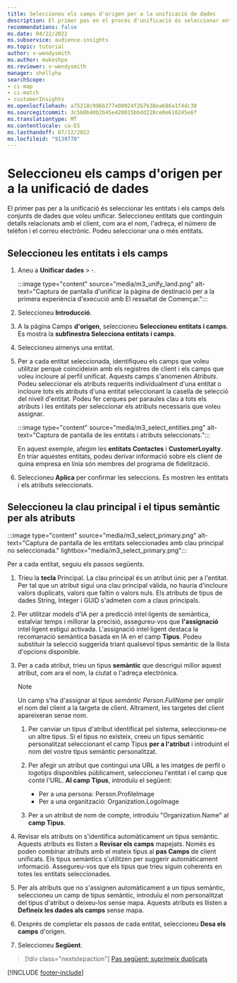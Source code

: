 ```yaml
---
title: Seleccioneu els camps d'origen per a la unificació de dades
description: El primer pas en el procés d'unificació és seleccionar entitats, atributs, claus primàries i tipus semàntics per assignar dades al perfil de client unificat.
recommendations: false
ms.date: 04/22/2022
ms.subservice: audience-insights
ms.topic: tutorial
author: v-wendysmith
ms.author: mukeshpo
ms.reviewer: v-wendysmith
manager: shellyha
searchScope:
- ci-map
- ci-match
- customerInsights
ms.openlocfilehash: a75218c996b277e00924f2b7b38ea686a1f4dc38
ms.sourcegitcommit: 3c5b0b40b2b45e420015bbdd228ce0e610245e6f
ms.translationtype: MT
ms.contentlocale: ca-ES
ms.lasthandoff: 07/12/2022
ms.locfileid: "9139770"
---
```

# <a name="select-source-fields-for-data-unification"></a>Seleccioneu els camps d'origen per a la unificació de dades

El primer pas per a la unificació és seleccionar les entitats i els camps dels conjunts de dades que voleu unificar. Seleccioneu entitats que continguin detalls relacionats amb el client, com ara el nom, l'adreça, el número de telèfon i el correu electrònic. Podeu seleccionar una o més entitats.

## <a name="select-entities-and-fields"></a>Seleccioneu les entitats i els camps

1. Aneu a **Unificar dades** > **·**.

   :::image type="content" source="media/m3_unify_land.png" alt-text="Captura de pantalla d'unificar la pàgina de destinació per a la primera experiència d'execució amb El ressaltat de Començar.":::

1. Seleccioneu **Introducció**.

1. A la pàgina Camps **d'origen**, seleccioneu **Seleccioneu entitats i camps**. Es mostra la **subfinestra Selecciona entitats i camps**.

1. Seleccioneu almenys una entitat.

1. Per a cada entitat seleccionada, identifiqueu els camps que voleu utilitzar perquè coincideixin amb els registres de client i els camps que voleu incloure al perfil unificat. Aquests camps s'anomenen *Atributs*. Podeu seleccionar els atributs requerits individualment d'una entitat o incloure tots els atributs d'una entitat seleccionant la casella de selecció del nivell d'entitat. Podeu fer cerques per paraules clau a tots els atributs i les entitats per seleccionar els atributs necessaris que voleu assignar.

   :::image type="content" source="media/m3_select_entities.png" alt-text="Captura de pantalla de les entitats i atributs seleccionats.":::

   En aquest exemple, afegim les **entitats Contactes** i **CustomerLoyalty**. En triar aquestes entitats, podeu derivar informació sobre els client de quina empresa en línia són membres del programa de fidelització.

1. Seleccioneu **Aplica** per confirmar les seleccions. Es mostren les entitats i els atributs seleccionats.

## <a name="select-primary-key-and-semantic-type-for-attributes"></a>Seleccioneu la clau principal i el tipus semàntic per als atributs

   :::image type="content" source="media/m3_select_primary.png" alt-text="Captura de pantalla de les entitats seleccionades amb clau principal no seleccionada." lightbox="media/m3_select_primary.png":::

Per a cada entitat, seguiu els passos següents.

1. Trieu la **tecla** Principal. La clau principal és un atribut únic per a l'entitat. Per tal que un atribut sigui una clau principal vàlida, no hauria d'incloure valors duplicats, valors que faltin o valors nuls. Els atributs de tipus de dades String, Integer i GUID s'admeten com a claus principals.

1. Per utilitzar models d'IA per a predicció intel·ligents de semàntica, estalviar temps i millorar la precisió, assegureu-vos que **l'assignació** intel·ligent estigui activada. L'assignació intel·ligent destaca la recomanació semàntica basada en IA en el camp **Tipus**. Podeu substituir la selecció suggerida triant qualsevol tipus semàntic de la llista d'opcions disponible.

1. Per a cada atribut, trieu un tipus **semàntic** que descrigui millor aquest atribut, com ara el nom, la ciutat o l'adreça electrònica.

   > [!NOTE]
   > Un camp s'ha d'assignar al tipus *semàntic Person.FullName* per omplir el nom del client a la targeta de client. Altrament, les targetes del client apareixeran sense nom.

   1. Per canviar un tipus d'atribut identificat pel sistema, seleccioneu-ne un altre tipus. Si el tipus no existeix, creeu un tipus semàntic personalitzat seleccionant el camp Tipus **per a l'atribut** i introduint el nom del vostre tipus semàntic personalitzat.

   1. Per afegir un atribut que contingui una URL a les imatges de perfil o logotips disponibles públicament, seleccioneu l'entitat i el camp que conté l'URL. **Al camp Tipus**, introduïu el següent:
      - Per a una persona: Person.ProfileImage
      - Per a una organització: Organization.LogoImage

   1. Per a un atribut de nom de compte, introduïu "Organization.Name" al **camp Tipus**.

1. Revisar els atributs on s'identifica automàticament un tipus semàntic. Aquests atributs es llisten a **Revisar els camps** mapejats. Només es poden combinar atributs amb el mateix tipus al **pas Camps** de client unificats. Els tipus semàntics s'utilitzen per suggerir automàticament informació. Assegureu-vos que els tipus que trieu siguin coherents en totes les entitats seleccionades.

1. Per als atributs que no s'assignen automàticament a un tipus semàntic, seleccioneu un camp de tipus semàntic, introduïu el nom personalitzat del tipus d'atribut o deixeu-los sense mapa. Aquests atributs es llisten a **Defineix les dades als camps** sense mapa.

1. Després de completar els passos de cada entitat, seleccioneu **Desa els camps** d'origen.

1. Seleccioneu **Següent**.

> [!div class="nextstepaction"]
> [Pas següent: suprimeix duplicats](remove-duplicates.md)

[!INCLUDE [footer-include](includes/footer-banner.md)]
